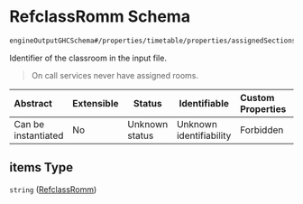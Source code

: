 # RefclassRomm Schema

```txt
engineOutputGHCSchema#/properties/timetable/properties/assignedSections/items/properties/sessionsAssigned/items/properties/refClassRomms/items
```

Identifier of the classroom in the input file.


> On call services never have assigned rooms.
>

| Abstract            | Extensible | Status         | Identifiable            | Custom Properties | Additional Properties | Access Restrictions | Defined In                                                                     |
| :------------------ | ---------- | -------------- | ----------------------- | :---------------- | --------------------- | ------------------- | ------------------------------------------------------------------------------ |
| Can be instantiated | No         | Unknown status | Unknown identifiability | Forbidden         | Allowed               | none                | [ghcOutput.schema.json\*](../out/ghcOutput.schema.json "open original schema") |

## items Type

`string` ([RefclassRomm](ghcoutput-properties-generatedjsontimetable-properties-assignedsections-assignedsection-properties-sessionsassigned-sessionassigned-properties-refclassromms-refclassromm.md))
